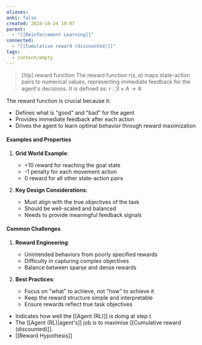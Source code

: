 ```yaml
---
aliases: 
anki: false
created: 2024-10-24 19:07
parent:
  - "[[Reinforcement Learning]]"
connected:
  - "[[Cumulative reward (discounted)]]"
tags:
  - content/empty
---
```


> [!tip] reward function
The reward function $r(s,a)$ maps state-action pairs to numerical values, representing immediate feedback for the agent's decisions. It is defined as:
$r: S \times A \rightarrow \mathbb{R}$

The reward function is crucial because it:
- Defines what is "good" and "bad" for the agent
- Provides immediate feedback after each action
- Drives the agent to learn optimal behavior through reward maximization

#### Examples and Properties
1. **Grid World Example**:
   - +10 reward for reaching the goal state
   - -1 penalty for each movement action
   - 0 reward for all other state-action pairs

2. **Key Design Considerations**:
   - Must align with the true objectives of the task
   - Should be well-scaled and balanced
   - Needs to provide meaningful feedback signals

#### Common Challenges
1. **Reward Engineering**:
   - Unintended behaviors from poorly specified rewards
   - Difficulty in capturing complex objectives
   - Balance between sparse and dense rewards

2. **Best Practices**:
   - Focus on "what" to achieve, not "how" to achieve it
   - Keep the reward structure simple and interpretable
   - Ensure rewards reflect true task objectives

- Indicates how well the [[Agent (RL)]] is doing at step $t$.
- The [[Agent (RL)|agent's]]  job is to maximise [[Cumulative reward (discounted)]].
- [[Reward Hypothesis]]
